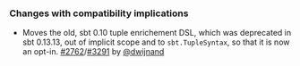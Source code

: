 ### Changes with compatibility implications

- Moves the old, sbt 0.10 tuple enrichement DSL, which was deprecated in sbt 0.13.13, out of implicit scope and
    to `sbt.TupleSyntax`, so that it is now an opt-in. [#2762][]/[#3291][] by [@dwijnand][]

[@dwijnand]: https://github.com/dwijnand

[#2762]: https://github.com/sbt/sbt/issues/2762
[#3291]: https://github.com/sbt/sbt/pull/3291
